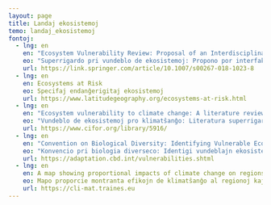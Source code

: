 ```yaml
---
layout: page
title: Landaj ekosistemoj
temo: landaj_ekosistemoj
fontoj:
  - lng: en
    en: "Ecosystem Vulnerability Review: Proposal of an Interdisciplinary Ecosystem Assessment Approach"
    eo: "Superrigardo pri vundeblo de ekosistemoj: Propono por interfaka aliro je taksado pri ekosistemoj"
    url: https://link.springer.com/article/10.1007/s00267-018-1023-8
  - lng: en
    en: Ecosystems at Risk
    eo: Specifaj endanĝerigitaj ekosistemoj
    url: https://www.latitudegeography.org/ecosystems-at-risk.html
  - lng: en
    en: "Ecosystem vulnerability to climate change: A literature review"
    eo: "Vundeblo de ekosistemoj pro klimatŝanĝo: Literatura superrigardo"
    url: https://www.cifor.org/library/5916/
  - lng: en
    en: "Convention on Biological Diversity: Identifying Vulnerable Ecosystems and Biodiversity"
    eo: "Konvencio pri biologia diverseco: Identigi vundeblajn ekosistemojn kaj biologian diversecon"
    url: https://adaptation.cbd.int/vulnerabilities.shtml
  - lng: en
    en: A map showing proportional impacts of climate change on regions and people
    eo: Mapo proporcie montranta efikojn de klimatŝanĝo al regionoj kaj homoj
    url: https://cli-mat.traines.eu
---
```

